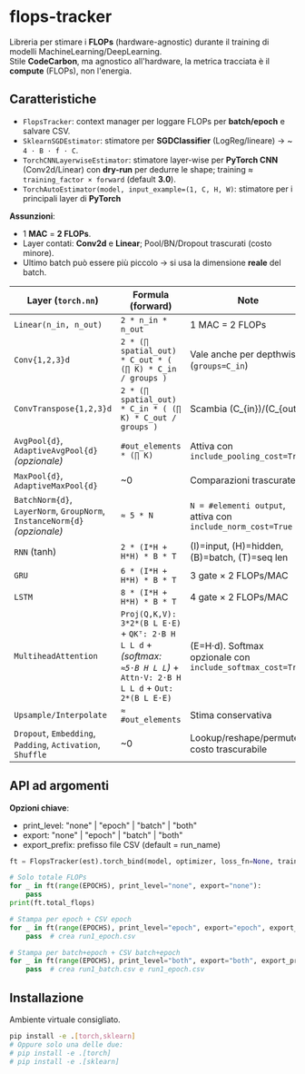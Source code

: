# flops-tracker

Libreria per stimare i **FLOPs** (hardware-agnostic) durante il training di modelli MachineLearning/DeepLearning.  
Stile **CodeCarbon**, ma agnostico all'hardware, la metrica tracciata è il **compute** (FLOPs), non l'energia.

## Caratteristiche
- `FlopsTracker`: context manager per loggare FLOPs per **batch/epoch** e salvare CSV.
- `SklearnSGDEstimator`: stimatore per **SGDClassifier** (LogReg/lineare) → ~ `4 · B · f · C`.
- `TorchCNNLayerwiseEstimator`: stimatore layer-wise per **PyTorch CNN** (Conv2d/Linear) con **dry-run** per dedurre le shape; training ≈ `training_factor × forward` (default **3.0**).
- `TorchAutoEstimator(model, input_example=(1, C, H, W)`: stimatore per i principali layer di **PyTorch** 

**Assunzioni**:
- 1 **MAC** = **2 FLOPs**.
- Layer contati: **Conv2d** e **Linear**; Pool/BN/Dropout trascurati (costo minore).
- Ultimo batch può essere più piccolo → si usa la dimensione **reale** del batch.

| Layer (`torch.nn`)                                                        | Formula (forward)                                                                                                              | Note                                                        |
| ------------------------------------------------------------------------- | ------------------------------------------------------------------------------------------------------------------------------ | ----------------------------------------------------------- |
| `Linear(n_in, n_out)`                                                     | `2 * n_in * n_out`                                                                                                             | 1 MAC = 2 FLOPs                                             |
| `Conv{1,2,3}d`                                                            | `2 * (∏ spatial_out) * C_out * ( (∏ K) * C_in / groups )`                                                                      | Vale anche per depthwise (`groups=C_in`)                    |
| `ConvTranspose{1,2,3}d`                                                   | `2 * (∏ spatial_out) * C_in * ( (∏ K) * C_out / groups )`                                                                      | Scambia (C_{in})/(C_{out})                                  |
| `AvgPool{d}`, `AdaptiveAvgPool{d}` *(opzionale)*                          | `#out_elements * (∏ K)`                                                                                                        | Attiva con `include_pooling_cost=True`                      |
| `MaxPool{d}`, `AdaptiveMaxPool{d}`                                        | ~0                                                                                                                             | Comparazioni trascurate                                     |
| `BatchNorm{d}`, `LayerNorm`, `GroupNorm`, `InstanceNorm{d}` *(opzionale)* | `≈ 5 * N`                                                                                                                      | `N = #elementi output`, attiva con `include_norm_cost=True` |
| `RNN` (tanh)                                                              | `2 * (I*H + H*H) * B * T`                                                                                                      | (I)=input, (H)=hidden, (B)=batch, (T)=seq len               |
| `GRU`                                                                     | `6 * (I*H + H*H) * B * T`                                                                                                      | 3 gate × 2 FLOPs/MAC                                        |
| `LSTM`                                                                    | `8 * (I*H + H*H) * B * T`                                                                                                      | 4 gate × 2 FLOPs/MAC                                        |
| `MultiheadAttention`                                                      | `Proj(Q,K,V): 3*2*(B L E·E)`  +  `QKᵀ: 2·B H L L d`  + *(softmax: `≈5·B H L L`)*  + `Attn·V: 2·B H L L d` + `Out: 2*(B L E·E)` | (E=H·d). Softmax opzionale con `include_softmax_cost=True`  |
| `Upsample/Interpolate`                                                    | `≈ #out_elements`                                                                                                              | Stima conservativa                                          |
| `Dropout`, `Embedding`, `Padding`, `Activation`, `Shuffle`                | ~0                                                                                                                             | Lookup/reshape/permute: costo trascurabile                  |


## API ad argomenti 
**Opzioni chiave**:
- print_level: "none" | "epoch" | "batch" | "both"
- export: "none" | "epoch" | "batch" | "both"
- export_prefix: prefisso file CSV (default = run_name)

```python
ft = FlopsTracker(est).torch_bind(model, optimizer, loss_fn=None, train_loader=train_loader, device=DEVICE)

# Solo totale FLOPs
for _ in ft(range(EPOCHS), print_level="none", export="none"):
    pass
print(ft.total_flops)

# Stampa per epoch + CSV epoch
for _ in ft(range(EPOCHS), print_level="epoch", export="epoch", export_prefix="run1"):
    pass  # crea run1_epoch.csv

# Stampa per batch+epoch + CSV batch+epoch
for _ in ft(range(EPOCHS), print_level="both", export="both", export_prefix="run1"):
    pass  # crea run1_batch.csv e run1_epoch.csv
```

## Installazione
Ambiente virtuale consigliato.

```bash
pip install -e .[torch,sklearn]
# Oppure solo una delle due:
# pip install -e .[torch]
# pip install -e .[sklearn]
```

